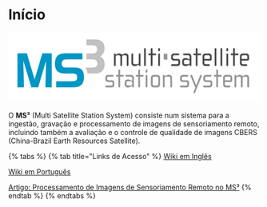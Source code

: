# Início

![](.gitbook/assets/logo-ms3-copia.PNG)

 O **MS³** \(Multi Satellite Station System\) consiste num sistema para a ingestão, gravação e processamento de imagens de sensoriamento remoto, incluindo também a avaliação e o controle de qualidade de imagens CBERS \(China-Brazil Earth Resources Satellite\).

{% tabs %}
{% tab title="Links de Acesso" %}
[Wiki em Inglês](http://enms3wiki.dpi.inpe.br/wiki/Main_Page)

[Wiki em Português](http://ptms3wiki.dpi.inpe.br/wiki/Main_Page)

[Artigo: Processamento de Imagens de Sensoriamento Remoto no MS³](http://docs.fct.unesp.br/departamentos/cartografia/eventos/2007_II_SBG/artigos/A_068.pdf)
{% endtab %}
{% endtabs %}



